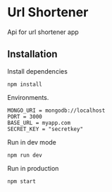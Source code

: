 # Url Shortener

Api for url shortener app

## Installation

Install dependencies

`npm install`

Environments.

```
MONGO_URI = mongodb://localhost
PORT = 3000
BASE_URL = myapp.com
SECRET_KEY = "secretkey"
```
Run in dev mode

`npm run dev`

Run in production

`npm start`